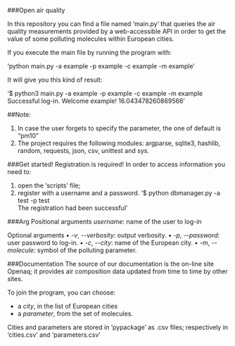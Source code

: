 ###Open air quality

In this repository you can find a file named ‘main.py’ that queries the air quality measurements provided by a web-accessible API in order to get the value of some polluting molecules within European cities.

If you execute the main file by running the program with: 

‘python main.py -a example -p example -c example -m example’

It will give you this kind of result:
	
‘$ python3 main.py -a example -p example -c example -m example
Successful log-in. Welcome example!
16.043478260869566’

##Note: 
1.	In case the user forgets to specify the parameter, the one of default is “pm10”
2.	The project requires the following modules: argparse, sqlite3, hashlib, random, requests, json, csv, unittest and sys.


###Get started!
Registration is required!
In order to access information you need to: 
1. open the ‘scripts’ file;
2. register with a username and a password.
‘$ python dbmanager.py -a test -p test  
The registration had been successful’


###Arg
Positional arguments
*username*: name of the user to log-in

Optional arguments
•	*-v*, *--verbosity*: output verbosity.
•	*-p*, *--password*: user password to log-in.
•	*-c*, *--city*: name of the European city.
•	*-m*, *--molecule*: symbol of the polluting parameter. 

###Documentation
The source of our documentation is the on-line site Openaq; it provides air composition data updated from time to time by other sites. 

To join the program, you can choose:
- a *city*, in the list of European cities
- a *parameter*, from the set of molecules. 

Cities and parameters are stored in ‘pypackage’ as .csv files; respectively in ‘cities.csv’ and ‘parameters.csv’
